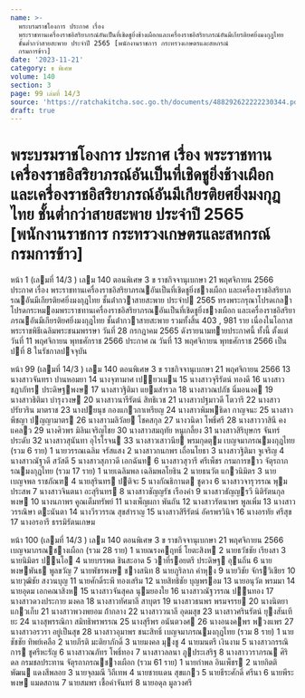 ```yaml
---
name: >-
  พระบรมราชโองการ ประกาศ เรื่อง
  พระราชทานเครื่องราชอิสริยาภรณ์อันเป็นที่เชิดชูยิ่งช้างเผือกและเครื่องราชอิสริยาภรณ์อันมีเกียรติยศยิ่งมงกุฎไทย
  ชั้นต่ำกว่าสายสะพาย ประจำปี 2565 [พนักงานราชการ กระทรวงเกษตรและสหกรณ์
  กรมการข้าว]
date: '2023-11-21'
category: ข พิเศษ
volume: 140
section: 3
page: 99 เล่มที่ 14/3
source: 'https://ratchakitcha.soc.go.th/documents/488292622222230344.pdf'
draft: true
---
```


# พระบรมราชโองการ ประกาศ เรื่อง พระราชทานเครื่องราชอิสริยาภรณ์อันเป็นที่เชิดชูยิ่งช้างเผือกและเครื่องราชอิสริยาภรณ์อันมีเกียรติยศยิ่งมงกุฎไทย ชั้นต่ำกว่าสายสะพาย ประจำปี 2565 [พนักงานราชการ กระทรวงเกษตรและสหกรณ์ กรมการข้าว]

หน้า 1 (เลมที่ 14/3 ) เลม 140 ตอนพิเศษ 3 ข ราชกิจจานุเบกษา 21 พฤศจิกายน 2566 ประกาศ เรื่อง พระราชทานเครื่องราชอิสริยาภรณอันเป็นที่เชิดชูยิ่งชางเผือก และเครื่องราชอิสริยาภรณอันมีเกียรติยศยิ่งมงกุฎไทย ชั้นต่ํากวาสายสะพาย ประจําป 2565 ทรงพระกรุณาโปรดเกลาโปรดกระหมอมพระราชทานเครื่องราชอิสริยาภรณอันเป็นที่เชิดชูยิ่งชางเผือก และเครื่องราชอิสริยาภรณอันมีเกียรติยศยิ่งมงกุฎไทย ชั้นต่ํากวาสายสะพาย รวมทั้งสิ้น 403 , 981 ราย เนื่องในโอกาสพระราชพิธีเฉลิมพระชนมพรรษา วันที่ 28 กรกฎาคม 2565 ดังรายนามทายประกาศนี้ ทั้งนี้ ตั้งแต่วันที่ 11 พฤศจิกายน พุทธศักราช 2566 ประกาศ ณ วันที่ 13 พฤศจิกายน พุทธศักราช 2566 เป็นปที่ 8 ในรัชกาลปจจุบัน

หน้า 99 (เลมที่ 14/3 ) เลม 140 ตอนพิเศษ 3 ข ราชกิจจานุเบกษา 21 พฤศจิกายน 2566 13 นางสาวจันทรา ปานหอมยา 14 นางจุฑามาศ เปยวเมน 15 นางสาวจุรีรัตน์ ทองดี 16 นางสาวชฎาภัทร ประดิษฐพงษ 17 นางสาวฐิติมา แยมสํารวล 18 นางสาวณปภัช นิ่มอนงค 19 นางสาวธิติมา บํารุงวงษ 20 นางสาวนารีรัตน์ สิทธิเวช 21 นางสาวปฐมาวดี โตวารี 22 นางสาวปรัยวริน มาตราช 23 นางปยนุช กองแกวกาเหรียญ 24 นางสาวพิมพธิดา กาญจนะ 25 นางสาวพีชญา ปญญามาตร 26 นางสาวมลิวัลย โชคสกุล 27 นางวนิดา โพธิ์ศรี 28 นางสาววาสินี คงแคลว 29 นางศิวพร มิลินเจริญไชย 30 นางสาวสมฤทัย หนูเกลี้ยง 31 นางสาวสิริบุษกร จันทร์ประดับ 32 นางสาวสุนันทา อุไรโรจน 33 นางสาวเสาวนีย พรมกุดตุม เบญจมาภรณมงกุฎไทย (รวม 6 ราย) 1 นายวรรณเฉลิม จรัสแสง 2 นางสาวกนกพร เถื่อนโยธา 3 นางสาวฐิติมา จูเจริญ 4 นางสาวณัฐวดี สวัสดี 5 นางสาวสุภาวดี เอกฉันท 6 นางสาวสุวารี ศรีเพ็ชร กรมการขาว จัตุรถาภรณมงกุฎไทย (รวม 17 ราย) 1 นายเฉลิมพล เฉลิมพลโยธิน 2 นายธนวัต แกวนิมิตร 3 นายเบญจพล ราชภัณฑ 4 นายสุรินทร ปติจะ 5 นางกัณธิกานต ชูดวง 6 นางสาวจารุวรรณ พุมประสพ 7 นางสาวจินตนา อะสุรินทร 8 นางสาวชัญญรัช เรืองคํา 9 นางสาวธัญญรวี นิติรัตนกุลพงษ 10 นางนภาพร คูณเต็มทรัพย์ 11 นางเพ็ญผกา พันถัน 12 นางสาวรัตนาพร พูลเพิ่ม 13 นางสาววรรณิษา ตะนันตา 14 นางวีรวรรณ สุขสําราญ 15 นางสาวสิรีรัตน์ อัครพรวินิจ 16 นางอรทัย ศรีสุข 17 นางอรอารี ธรรมิรัตนเกษม

หน้า 100 (เลมที่ 14/3 ) เลม 140 ตอนพิเศษ 3 ข ราชกิจจานุเบกษา 21 พฤศจิกายน 2566 เบญจมาภรณชางเผือก (รวม 28 ราย) 1 นายณรงคฤทธิ์ โยตะสิงห 2 นายธวัชชัย เรียงสา 3 นายนิมิตร ปนโอ 4 นายบรรพต ชินสะอาด 5 วาที่รอยตรี ประดิษฐ อุนถิ่น 6 นายพงษพันธ พูลขวัญ 7 นายพัชรพงษ ชางสนิท 8 นายภูริลาภ คําหุง 9 นายวิชัย จักรวิเชียร 10 นายวุฒิชัย สงวนบุญ 11 นายศักดิ์ระพี ทองเสริม 12 นายสิทธิชัย บุญพรอม 13 นายอนุวัต พรมมา 14 นายอุดม เอกคณาสิงห 15 นางสาวจันสุคล นุมยองใย 16 นางสาวณัฐวรรณ ปนทอง 17 นางสาวดวงประกาย มงคล 18 นางสาวทัศมาลี สาบุตร 19 นางสาวธนพร พรมจรรย 20 นางนิตยา แกวเก็บ 21 นางสาวพวงพยอม ถ้ํากลาง 22 นางสาววนาลี อุดมสุข 23 นางสาวศรินรัตน์ ยุงสันเทียะ 24 นางสุพรรณิกา สมิทธิพรพรรณ 25 นางสุรีพร อนันตวงศ 26 นางอนงคพร พวงแพร 27 นางสาวอรวรา อยู่เป็นสุข 28 นางสาวอุมาพร ชนะสิทธิ์ เบญจมาภรณมงกุฎไทย (รวม 8 ราย) 1 นายชัชชัย ทิพย์เคลือ 2 นายภีรติ มะติยาภักดิ์ 3 นายมงคล มุงชู 4 นายมนตรี เงินงาม 5 นางสาวกรรณิการ ชูศรีหะรัญ 6 นางสาวณภัทร โพธิ์ทอง 7 นางสาวลลนา ภูประเสริฐ 8 นางสาววราภรณ ศิริดล กรมชลประทาน จัตุรถาภรณชางเผือก (รวม 61 ราย) 1 นายกําพล อินเพ็ชร 2 นายกิตติพัฒน แดงสีพลอย 3 นายจุลมณี วิถีเทพ 4 นายชายแดน สุขแกว 5 นายธีระศักดิ์ ศรีนา 6 นายพีระพงษ แมดสถาน 7 นายสมพร เชื้อคําจันทร์ 8 นายอดุล มูลวงศรี
